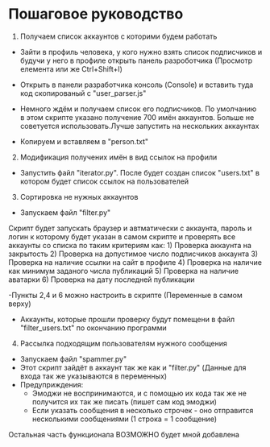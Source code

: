 # Пошаговое руководство 

1) Получаем список аккаунтов с которими будем работать

  - Зайти в профиль человека, у кого нужно взять список подписчиков и будучи у него в профиле открыть панель разроботчика
  (Просмотр елемента или же Ctrl+Shift+I)
  
  - Открыть в панели разработчика консоль (Console) и вставить туда код скопированый с "user_parser.js"
  
  - Немного ждём и получаем список его подписчиков. По умолчанию в этом скрипте указано получение 700 имён аккаунтов. Больше не   советуется использовать.Лучше запустить на нескольких аккаунтах
  
  - Копируем и вставляем в "person.txt"
  
2) Модификация получених имён в вид ссылок на профили

  - Запустить файл "iterator.py". После будет создан список "users.txt" в котором будет список ссылок на пользователей
  
3) Сортировка не нужных аккаунтов 

  - Запускаем файл "filter.py"
  
  Скрипт будет запускать браузер и автматически с аккаунта, пароль и логин к которому будет указан в самом скрипте и проверять   все аккаунты со списка по таким критериям как:
    1) Проверка аккаунта на закрытость 
    2) Проверка на допустимое число подписчиков аккаунта 
    3) Проверка на наличие ссылки на сайт в профиле 
    4) Проверка на наличие как минимум заданого числа публикаций
    5) Проверка на наличие аватарки
    6) Проверка на дату последней публикации
   
  -Пункты 2,4 и 6 можно настроить в скрипте (Переменные в самом верху)
  - Аккаунты, которые прошли проверку будут помещени в файл "filter_users.txt" по окончанию программи 

4) Рассылка подходящим пользователям нужного сообщения
  
  - Запускаем файл "spammer.py"
  - Этот скрипт зайдёт в аккаунт так же как и "filter.py" (Данные для входа так же указываются в переменных)
  - Предуприждения:
    - Эмоджи не воспринимаются, и с помощью их кода так же не получится их так же писать (пишет сам код эмоджи) 
    - Если указать сообщения в несколько строчек - оно отправится несколькими сообщениями (1 строка = 1 сообщение)
    
Остальная часть функционала ВОЗМОЖНО будет мной добавлена


